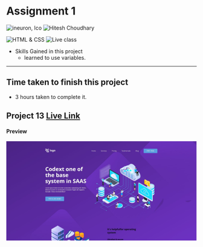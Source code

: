 # Assignment 1

![ineuron, lco](https://img.shields.io/badge/iNeuron-LCO-brightgreen)
![Hitesh Choudhary](https://img.shields.io/badge/Hitesh--Choudhary-Full--stack--JS--bootcamp-red)

![HTML & CSS](https://img.shields.io/badge/HTML-CSS-brightgreen)
![Live class](https://img.shields.io/badge/WEB--Dev-PROJECT--13-blue)


- Skills Gained in this project
  - learned to use variables.
---

## Time taken to finish this project

- 3 hours taken to complete it.
## Project 13 [Live Link](https://lco-pjt13.netlify.app)
#### Preview

![Desktop](./preview.jpg)
